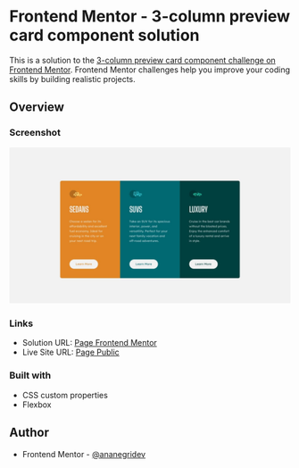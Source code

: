 # Frontend Mentor - 3-column preview card component solution

This is a solution to the [3-column preview card component challenge on Frontend Mentor](https://www.frontendmentor.io/challenges/3column-preview-card-component-pH92eAR2-). Frontend Mentor challenges help you improve your coding skills by building realistic projects. 

## Overview

### Screenshot

![](https://github.com/ananegridev/frontendmentor-3-column-preview-card-component-main/blob/main/images/desktop-design.jpg)

### Links

- Solution URL: [Page Frontend Mentor](https://www.frontendmentor.io/solutions/solution-3-column-preview-card-component-EqXLBHTPho)
- Live Site URL: [Page Public](https://frontendmentor-3-column-preview-card-component-main-plum.vercel.app/)

### Built with

- CSS custom properties
- Flexbox

## Author

- Frontend Mentor - [@ananegridev](https://www.frontendmentor.io/profile/ananegridev)